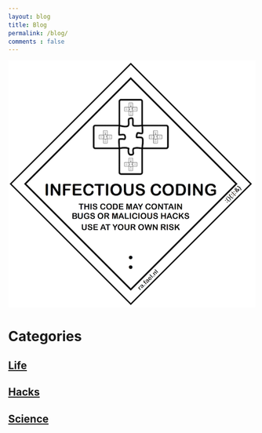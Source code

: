 ```yaml
---
layout: blog
title: Blog
permalink: /blog/
comments : false
---
```


<img class="large-img" src="/assets/infectious.png">

# Categories

## [Life](/blog/#life)

## [Hacks](/blog/#hacks)

## [Science](/blog/#science)
